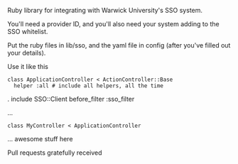 Ruby library for integrating with Warwick University's SSO system.

You'll need a provider ID, and you'll also need your system adding to
the SSO whitelist.

Put the ruby files in lib/sso, and the yaml file in config (after you've
filled out your details).

Use it like this

    class ApplicationController < ActionController::Base
      helper :all # include all helpers, all the time

  .   include SSO::Client
      before_filter :sso_filter

...

    class MyController < ApplicationController

...     awesome stuff here


Pull requests gratefully received
